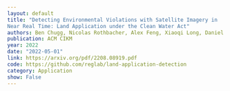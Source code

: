 ```yaml
---
layout: default 
title: "Detecting Environmental Violations with Satellite Imagery in
Near Real Time: Land Application under the Clean Water Act"
authors: Ben Chugg, Nicolas Rothbacher, Alex Feng, Xiaoqi Long, Daniel E. Ho 
publication: ACM CIKM
year: 2022
date: "2022-05-01"
link: https://arxiv.org/pdf/2208.08919.pdf
code: https://github.com/reglab/land-application-detection
category: Application
show: False
---
```

